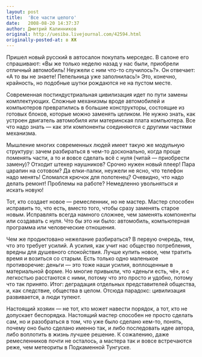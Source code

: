 ```yaml
---
layout: post
title:  'Все части целого'
date:   2008-08-20 14:37:37
author: Дмитрий Калинников
original: http://uesiba.livejournal.com/42594.html
originally-posted-at: в ЖЖ
---
```


Пришел новый русский в автосалон покупать мерседес. В салоне его спрашивают: «Вы же только неделю назад у нас были, приобрели отличный автомобиль! Неужели с ним что-то случилось?». Он отвечает: «А то вы не знаете! Пепельница уже заполнилась!» Это, конечно, крайность, но подобные шутки рождаются не на пустом месте. 

Современная постиндустриальная цивилизация идет по пути замены комплектующих. Сложные механизмы вроде автомобилей и компьютеров превратились в большие конструкторы, состоящие из готовых блоков, которые можно заменять целиком. Не нужно знать, как устроен двигатель автомобиля или материнская плата компьютера. Все что надо знать — как эти компоненты соединяются с другими частями механизма.

Мышление многих современных людей имеет такую же модульную структуру: зачем разбираться в чем-то досконально, когда проще поменять части, а то и вовсе сделать всё с нуля (читай — приобрести замену)? Отходит штекер наушников? Срочно нужен новый плеер! Пара царапин на сотовом? Да елки-палки, неужели не ясно, что телефон надо менять! Сломался крючок для полотенец? Очевидно, что надо делать ремонт! Проблемы на работе? Немедленно увольняться и искать новую!

Тот, кто создает новое — ремесленник, но не мастер. Мастер способен исправить то, что есть, вместо того, чтобы сразу заменять старое новым. Исправлять всегда намного сложнее, чем заменять компоненты или создавать с нуля. Что бы это ни было: автомобиль, компьютерная программа или человеческие отношения.

Чем же продиктовано нежелание разбираться? В первую очередь, тем, что это требует усилий. А усилия, как учит нас общество потребления, вредны для душевного спокойствия. Лучше купить новое, чем тратить время и возиться со старым. Есть только одно маленькое противоречие: деньги — это тоже наши усилия, воплощенные в материальной форме. Но многие привыкли, что «деньги есть, чё», и с легкостью расстаются с ними, потому что это просто и удобно, потому что так принято. Итог: деградация отдельных представителей общества, и, как следствие, общества в целом. Отсюда парадокс: цивилизация развивается, а люди тупеют.

Настоящий хозяин — не тот, кто может навести порядок, а тот, кто не допускает беспорядка. Настоящий мастер способен не просто сделать сам, но и разобраться в том, что уже было сделано кем-то, понять, почему оно было сделано именно так, и либо последовать идее автора, либо воплотить в жизнь лучшее решение.
К сожалению, даже ремесленников почти не осталось, а мастера так и вовсе встречаются реже, чем метеориты в Подкаменной Тунгуске.